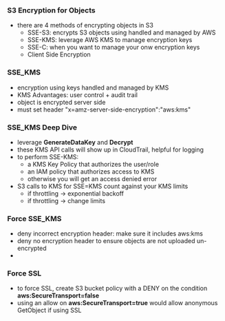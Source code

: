 ### S3 Encryption for Objects
* there are 4 methods of encrypting objects in S3
    * SSE-S3: encrypts S3 objects using handled and managed by AWS
    * SSE-KMS: leverage AWS KMS to manage encryption keys
    * SSE-C: when you want to manage your onw encryption keys
    * Client Side Encryption
    
### SSE_KMS
* encryption using keys handled and managed by KMS
* KMS Advantages: user control + audit trail 
* object is encrypted server side
* must set header "x=amz-server-side-encryption":"aws:kms"

### SSE_KMS Deep Dive
* leverage **GenerateDataKey** and **Decrypt**
* these KMS API calls will show up in CloudTrail, helpful for logging
* to perform SSE-KMS:
    * a KMS Key Policy that authorizes the user/role
    * an IAM policy that authorizes access to KMS 
    * otherwise you will get an access denied error
* S3 calls to KMS for SSE=KMS count against your KMS limits 
    * if throttling -> exponential backoff
    * if throttling -> change limits

### Force SSE_KMS
* deny incorrect encryption header: make sure it includes aws:kms 
* deny no encryption header to ensure objects are not uploaded un-encrypted
*  
    
### Force SSL 
* to force SSL, create S3 bucket policy with a DENY on the condition **aws:SecureTransport=false**
* using an allow on **aws:SecureTransport=true** would allow anonymous GetObject if using SSL